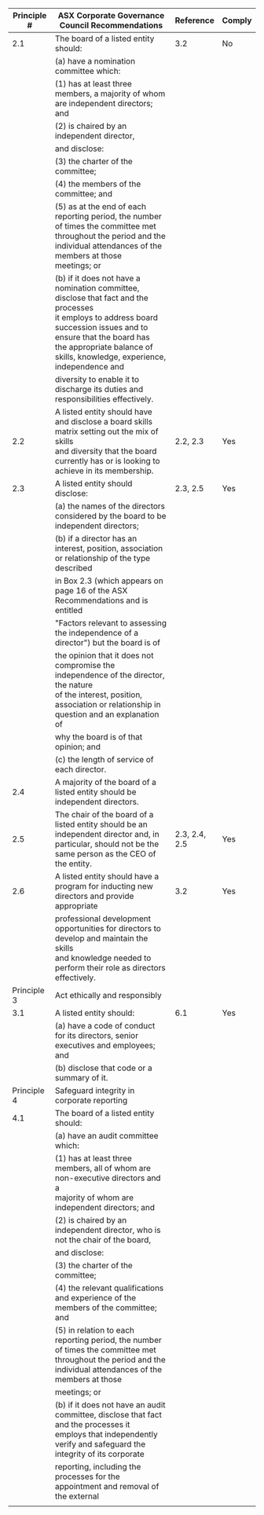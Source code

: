 | Principle # | ASX Corporate Governance Council Recommendations                                                                                                                                                                                                     | Reference        | Comply |
|-------------|------------------------------------------------------------------------------------------------------------------------------------------------------------------------------------------------------------------------------------------------------|------------------|--------|
| 2.1         | The board of a listed entity should:                                                                                                                                                                                                                 | 3.2              | No     |
|             | (a) have a nomination committee which:                                                                                                                                                                                                               |                  |        |
|             | (1) has at least three members, a majority of whom are independent directors; and                                                                                                                                                                    |                  |        |
|             | (2) is chaired by an independent director,                                                                                                                                                                                                           |                  |        |
|             | and disclose:                                                                                                                                                                                                                                        |                  |        |
|             | (3) the charter of the committee;                                                                                                                                                                                                                    |                  |        |
|             | (4) the members of the committee; and                                                                                                                                                                                                                |                  |        |
|             | (5) as at the end of each reporting period, the number of times the committee met<br>throughout the period and the individual attendances of the members at those<br>meetings; or                                                                    |                  |        |
|             | (b) if it does not have a nomination committee, disclose that fact and the processes<br>it employs to address board succession issues and to ensure that the board has<br>the appropriate balance of skills, knowledge, experience, independence and |                  |        |
|             | diversity to enable it to discharge its duties and responsibilities effectively.                                                                                                                                                                     |                  |        |
| 2.2         | A listed entity should have and disclose a board skills matrix setting out the mix of skills<br>and diversity that the board currently has or is looking to achieve in its membership.                                                               | 2.2, 2.3         | Yes    |
| 2.3         | A listed entity should disclose:                                                                                                                                                                                                                     | 2.3, 2.5         | Yes    |
|             | (a) the names of the directors considered by the board to be independent directors;                                                                                                                                                                  |                  |        |
|             | (b) if a director has an interest, position, association or relationship of the type described                                                                                                                                                       |                  |        |
|             | in Box 2.3 (which appears on page 16 of the ASX Recommendations and is entitled                                                                                                                                                                      |                  |        |
|             | "Factors relevant to assessing the independence of a director") but the board is of                                                                                                                                                                  |                  |        |
|             | the opinion that it does not compromise the independence of the director, the nature<br>of the interest, position, association or relationship in question and an explanation of                                                                     |                  |        |
|             | why the board is of that opinion; and                                                                                                                                                                                                                |                  |        |
|             | (c) the length of service of each director.                                                                                                                                                                                                          |                  |        |
| 2.4         | A majority of the board of a listed entity should be independent directors.                                                                                                                                                                          |                  |        |
| 2.5         | The chair of the board of a listed entity should be an independent director and, in<br>particular, should not be the same person as the CEO of the entity.                                                                                           | 2.3, 2.4,<br>2.5 | Yes    |
| 2.6         | A listed entity should have a program for inducting new directors and provide appropriate                                                                                                                                                            | 3.2              | Yes    |
|             | professional development opportunities for directors to develop and maintain the skills<br>and knowledge needed to perform their role as directors effectively.                                                                                      |                  |        |
| Principle 3 | Act ethically and responsibly                                                                                                                                                                                                                        |                  |        |
| 3.1         | A listed entity should:                                                                                                                                                                                                                              | 6.1              | Yes    |
|             | (a) have a code of conduct for its directors, senior executives and employees; and                                                                                                                                                                   |                  |        |
|             | (b) disclose that code or a summary of it.                                                                                                                                                                                                           |                  |        |
| Principle 4 | Safeguard integrity in corporate reporting                                                                                                                                                                                                           |                  |        |
| 4.1         | The board of a listed entity should:                                                                                                                                                                                                                 |                  |        |
|             | (a) have an audit committee which:                                                                                                                                                                                                                   |                  |        |
|             | (1) has at least three members, all of whom are non-executive directors and a<br>majority of whom are independent directors; and                                                                                                                     |                  |        |
|             | (2) is chaired by an independent director, who is not the chair of the board,                                                                                                                                                                        |                  |        |
|             | and disclose:                                                                                                                                                                                                                                        |                  |        |
|             | (3) the charter of the committee;                                                                                                                                                                                                                    |                  |        |
|             | (4) the relevant qualifications and experience of the members of the committee; and                                                                                                                                                                  |                  |        |
|             | (5) in relation to each reporting period, the number of times the committee met<br>throughout the period and the individual attendances of the members at those                                                                                      |                  |        |
|             | meetings; or                                                                                                                                                                                                                                         |                  |        |
|             | (b) if it does not have an audit committee, disclose that fact and the processes it<br>employs that independently verify and safeguard the integrity of its corporate                                                                                |                  |        |
|             | reporting, including the processes for the appointment and removal of the external                                                                                                                                                                   |                  |        |
|             |                                                                                                                                                                                                                                                      |                  |        |